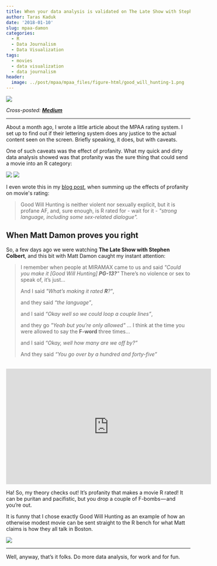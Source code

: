 ```yaml
---
title: When your data analysis is validated on The Late Show with Stephen Colbert
author: Taras Kaduk
date: '2018-01-10'
slug: mpaa-damon
categories:
  - R
  - Data Journalism
  - Data Visualization
tags:
  - movies
  - data visualization
  - data journalism
header:
  image: ../post/mpaa/mpaa_files/figure-html/good_will_hunting-1.png
---
```


![](/posts/mpaa/screenshot.png)

*Cross-posted: [**Medium**](https://medium.com/taras-kaduk/when-your-data-analysis-is-validated-on-the-late-show-with-stephen-colbert-b7cd6ca37147)*

---

About a month ago, I wrote a little article about the MPAA rating system. I set up to find out if their lettering system does any justice to the actual content seen on the screen. Briefly speaking, it does, but with caveats.

One of such caveats was the effect of profanity. What my quick and dirty data analysis showed was that profanity was the sure thing that could send a movie into an R category:

![](/posts/mpaa/profanity-1.png)
![](/posts/mpaa/profanity2-1.png)



I even wrote this in my [blog post](/post/mpaa/mpaa/#quote), when summing up the effects of profanity on movie's rating:

> Good Will Hunting is neither violent nor sexually explicit, but it is profane AF, and, sure enough, is R rated for - wait for it - *"strong language, including some sex-related dialogue".*

## When Matt Damon proves you right

So, a few days ago we were watching **The Late Show with Stephen Colbert**, and this bit with Matt Damon caught my instant attention:

> I remember when people at MIRAMAX came to us and said 
> _"Could you make it [Good Will Hunting] **PG-13?**"_ There’s no violence or sex to speak of, it’s just…
>
> And I said _"What’s making it rated **R**?"_, 
>
> and they said _“the language”_,
>
> and I said _“Okay well so we could loop a couple lines”_, 
>
> and they go _"Yeah but you’re only allowed"_ … I think at the time you were allowed to say the **F-word** three times... 
>
> and I said _“Okay, well how many are we off by?”_ 
>
> And they said _“You go over by a hundred and forty-five”_

<br>
<iframe width="560" height="315" src="https://www.youtube.com/embed/2GrKY7Qqal8?start=220&end=305" frameborder="0" allow="autoplay; encrypted-media" allowfullscreen></iframe>


Ha! So, my theory checks out! It’s profanity that makes a movie R rated! It can be puritan and pacifistic, but you drop a couple of F-bombs — and you’re out.


It is funny that I chose exactly Good Will Hunting as an example of how an otherwise modest movie can be sent straight to the R bench for what Matt claims is how they all talk in Boston.

![](/posts/mpaa/good_will_hunting-1.png)

***

Well, anyway, that’s it folks. Do more data analysis, for work and for fun.


